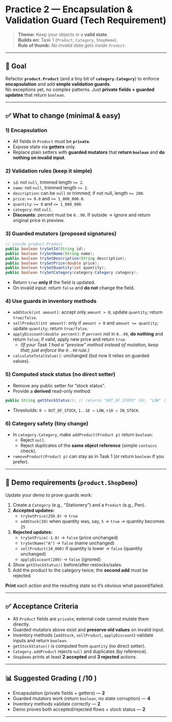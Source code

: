 # Practice 2 — Encapsulation & Validation Guard (Tech Requirement)

> **Theme:** Keep your objects in a **valid state**.  
> **Builds on:** Task 1 (`Product`, `Category`, `ShopDemo`).  
> **Rule of thumb:** *No invalid data gets inside `Product`.*

---

## 🎯 Goal
Refactor **`product.Product`** (and a tiny bit of **`category.Category`**) to enforce **encapsulation** and add **simple validation guards**.  
No exceptions yet, no complex patterns. Just **private fields + guarded updates** that return `boolean`.

---

## ✅ What to change (minimal & easy)

### 1) Encapsulation
- All fields in `Product` must be **`private`**.
- Expose state via **getters** only.
- Replace plain setters with **guarded mutators** that **return `boolean`** and **do nothing on invalid input**.

### 2) Validation rules (keep it simple)
- `id`: not `null`, trimmed length `>= 2`.
- `name`: not `null`, trimmed length `>= 2`.
- `description`: can be `null` or trimmed; if not null, length `<= 200`.
- `price`: `>= 0.0` and `<= 1_000_000.0`.
- `quantity`: `>= 0` and `<= 1_000_000`.
- `category`: not `null`.
- **Discounts**: percent must be `0..90`. If outside → ignore and return original price in preview.

### 3) Guarded mutators (proposed signatures)
```java
// inside product.Product
public boolean trySetId(String id);
public boolean trySetName(String name);
public boolean trySetDescription(String description);
public boolean trySetPrice(double price);
public boolean trySetQuantity(int quantity);
public boolean trySetCategory(category.Category category);
```
- Return `true` **only if** the field is updated.
- On invalid input: return `false` and **do not** change the field.

### 4) Use guards in inventory methods
- `addStock(int amount)`: accept only `amount > 0`; update `quantity`; return `true/false`.
- `sellProduct(int amount)`: only if `amount > 0` and `amount <= quantity`; update `quantity`; return `true/false`.
- `applyDiscount(double percent)`: if `percent` not in `0..90`, **do nothing** and return `false`; if valid, apply new price and return `true`.
  - *(If your Task 1 had a “preview” method instead of mutation, keep that; just enforce the `0..90` rule.)*
- `calculateTotalValue()`: unchanged (but now it relies on guarded values).

### 5) Computed stock status (no direct setter)
- Remove any public setter for “stock status”.  
- Provide a **derived** read-only method:
```java
public String getStockStatus(); // returns "OUT_OF_STOCK" (0), "LOW" (1..10), or "IN_STOCK" (>10)
```
- Thresholds: `0 → OUT_OF_STOCK`, `1..10 → LOW`, `>10 → IN_STOCK`.

### 6) Category safety (tiny change)
- In `category.Category`, make `addProduct(Product p)` return `boolean`:
  - Reject `null`.
  - Reject duplicates of the **same object reference** (simple `contains` check).
- `removeProduct(Product p)` can stay as in Task 1 (or return `boolean` if you prefer).

---

## 🧪 Demo requirements (`product.ShopDemo`)
Update your demo to prove guards work:

1. Create a `Category` (e.g., “Stationery”) and a `Product` (e.g., Pen).
2. **Accepted updates:**
   - `trySetPrice(250.0)` → `true`
   - `addStock(20)` when quantity was, say, `5` → `true` → quantity becomes `25`
3. **Rejected updates:**
   - `trySetPrice(-1.0)` → `false` (price unchanged)
   - `trySetName("A")` → `false` (name unchanged)
   - `sellProduct(10_000)` if quantity is lower → `false` (quantity unchanged)
   - `applyDiscount(200)` → `false` (ignored)
4. Show `getStockStatus()` before/after restocks/sales.
5. Add the product to the category twice; the **second add** must be rejected.

**Print** each action and the resulting state so it’s obvious what passed/failed.

---

## ✅ Acceptance Criteria
- All `Product` fields are `private`; external code cannot mutate them directly.
- Guarded mutators above exist and **preserve old values** on invalid input.
- Inventory methods (`addStock`, `sellProduct`, `applyDiscount`) validate inputs and return `boolean`.
- `getStockStatus()` is computed from `quantity` (no direct setter).
- `Category.addProduct` rejects `null` and duplicates (by reference).
- `ShopDemo` prints at least **2 accepted** and **3 rejected** actions.

---

## 📊 Suggested Grading ( /10 )
- Encapsulation (private fields + getters) — **2**
- Guarded mutators work (return `boolean`, no state corruption) — **4**
- Inventory methods validate correctly — **2**
- Demo proves both accepted/rejected flows + stock status — **2**

---
